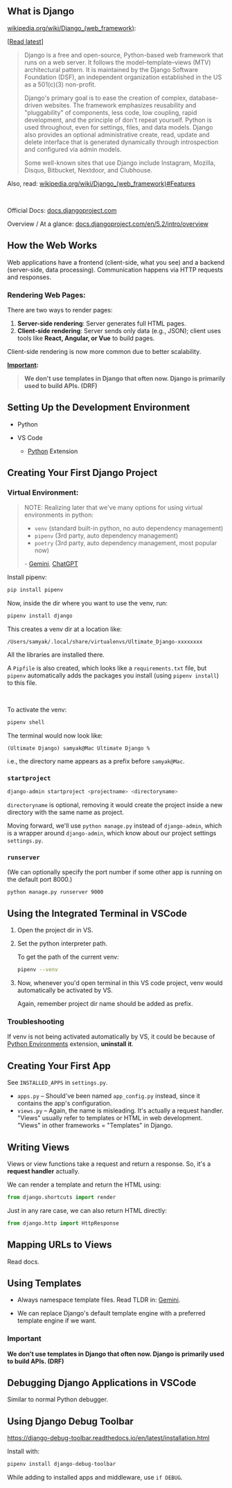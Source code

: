 ## What is Django

[wikipedia.org/wiki/Django\_(web_framework)](<https://en.wikipedia.org/wiki/Django_(web_framework)>):

[[Read latest](<https://en.wikipedia.org/wiki/Django_(web_framework)>)]

> Django is a free and open-source, Python-based web framework that runs on a web server. It follows the model–template–views (MTV) architectural pattern. It is maintained by the Django Software Foundation (DSF), an independent organization established in the US as a 501(c)(3) non-profit.
>
> Django's primary goal is to ease the creation of complex, database-driven websites. The framework emphasizes reusability and "pluggability" of components, less code, low coupling, rapid development, and the principle of don't repeat yourself. Python is used throughout, even for settings, files, and data models. Django also provides an optional administrative create, read, update and delete interface that is generated dynamically through introspection and configured via admin models.
>
> Some well-known sites that use Django include Instagram, Mozilla, Disqus, Bitbucket, Nextdoor, and Clubhouse.

Also, read: [wikipedia.org/wiki/Django\_(web_framework)#Features](<https://en.wikipedia.org/wiki/Django_(web_framework)#Features>)

<br>

Official Docs: [docs.djangoproject.com](https://docs.djangoproject.com)

Overview / At a glance: [docs.djangoproject.com/en/5.2/intro/overview](https://docs.djangoproject.com/en/5.2/intro/overview)

## How the Web Works

Web applications have a frontend (client-side, what you see) and a backend (server-side, data processing). Communication happens via HTTP requests and responses.

### Rendering Web Pages:

There are two ways to render pages:

1. **Server-side rendering**: Server generates full HTML pages.
2. **Client-side rendering**: Server sends only data (e.g., JSON); client uses tools like **React, Angular, or Vue** to build pages.

Client-side rendering is now more common due to better scalability.

**[Important](#important):**

> **We don't use templates in Django that often now. Django is primarily used to build APIs. (DRF)**

## Setting Up the Development Environment

- Python

- VS Code
  - [Python](https://marketplace.visualstudio.com/items?itemName=ms-python.python) Extension

## Creating Your First Django Project

### Virtual Environment:

> NOTE: Realizing later that we've many options for using virtual environments in python:
>
> - `venv` (standard built-in python, no auto dependency management)
> - `pipenv` (3rd party, auto dependency management)
> - `poetry` (3rd party, auto dependency management, most popular now)
>
> \- [Gemini](https://g.co/gemini/share/12a0e9469c7a), [ChatGPT](https://chatgpt.com/share/68b6e78e-2e40-800a-8435-fb115d37ce13)

Install pipenv:

```sh
pip install pipenv
```

Now, inside the dir where you want to use the venv, run:

```sh
pipenv install django
```

This creates a venv dir at a location like:

```
/Users/samyak/.local/share/virtualenvs/Ultimate_Django-xxxxxxxx
```

All the libraries are installed there.

A `Pipfile` is also created, which looks like a `requirements.txt` file, but `pipenv` automatically adds the packages you install (using `pipenv install`) to this file.

<br>

To activate the venv:

```sh
pipenv shell
```

The terminal would now look like:

```
(Ultimate Django) samyak@Mac Ultimate Django %
```

i.e., the directory name appears as a prefix before `samyak@Mac`.

### `startproject`

```sh
django-admin startproject <projectname> <directoryname>
```

`directoryname` is optional, removing it would create the project inside a new directory with the same name as project.

Moving forward, we'll use `python manage.py` instead of `django-admin`, which is a wrapper around `django-admin`, which know about our project settings `settings.py`.

### `runserver`

(We can optionally specify the port number if some other app is running on the default port 8000.)

```sh
python manage.py runserver 9000
```

## Using the Integrated Terminal in VSCode

1. Open the project dir in VS.

2. Set the python interpreter path.

   To get the path of the current venv:

   ```sh
   pipenv --venv
   ```

3. Now, whenever you'd open terminal in this VS code project, venv would automatically be activated by VS.

   Again, remember project dir name should be added as prefix.

### Troubleshooting

If venv is not being activated automatically by VS, it could be because of [Python Environments](https://marketplace.visualstudio.com/items?itemName=ms-python.vscode-python-envs) extension, **uninstall it**.

## Creating Your First App

See `INSTALLED_APPS` in `settings.py`.

- `apps.py` – Should've been named `app_config.py` instead, since it contains the app's configuration.
- `views.py` – Again, the name is misleading. It's actually a request handler. "Views" usually refer to templates or HTML in web development.
  "Views" in other frameworks = "Templates" in Django.

## Writing Views

Views or view functions take a request and return a response. So, it's a **request handler** actually.

We can render a template and return the HTML using:

```py
from django.shortcuts import render
```

Just in any rare case, we can also return HTML directly:

```py
from django.http import HttpResponse
```

## Mapping URLs to Views

Read docs.

## Using Templates

- Always namespace template files. Read TLDR in: [Gemini](https://g.co/gemini/share/73e20a46eaea).

- We can replace Django's default template engine with a preferred template engine if we want.

### Important

**We don't use templates in Django that often now. Django is primarily used to build APIs. (DRF)**

## Debugging Django Applications in VSCode

Similar to normal Python debugger.

## Using Django Debug Toolbar

https://django-debug-toolbar.readthedocs.io/en/latest/installation.html

Install with:

```sh
pipenv install django-debug-toolbar
```

While adding to installed apps and middleware, use `if DEBUG`.
